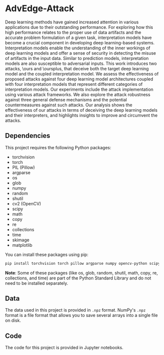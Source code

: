 # AdvEdge-Attack

Deep learning methods have gained increased attention in various applications due to their outstanding performance. For exploring how this high performance relates to the proper use of data artifacts and the accurate problem formulation of a given task, interpretation models have become a crucial component in developing deep learning-based systems. Interpretation models enable the understanding of the inner workings of deep learning models and offer a sense of security in detecting the misuse of artifacts in the input data. Similar to prediction models, interpretation models are also susceptible to adversarial inputs. This work introduces two attacks, \ours and \oursplus, that deceive both the target deep learning model and the coupled interpretation model. 
We assess the effectiveness of proposed attacks against four deep learning model architectures coupled with four interpretation models that represent different categories of interpretation models. Our experiments include the attack implementation using various attack frameworks. We also explore the attack robustness against three general defense mechanisms and the potential countermeasures against such attacks.
Our analysis shows the effectiveness of our attacks in terms of deceiving the deep learning models and their interpreters, and highlights insights to improve and circumvent the attacks.


## Dependencies

This project requires the following Python packages:

- torchvision
- torch
- PIL (Pillow)
- argparse
- os
- glob
- numpy
- random
- shutil
- cv2 (OpenCV)
- scipy
- math
- copy
- re
- collections
- time
- skimage
- matplotlib

You can install these packages using pip:

```bash
pip install torchvision torch pillow argparse numpy opencv-python scipy matplotlib scikit-image
```

**Note**: Some of these packages (like os, glob, random, shutil, math, copy, re, collections, and time) are part of the Python Standard Library and do not need to be installed separately.

## Data

The data used in this project is provided in `.npz` format. NumPy's `.npz` format is a file format that allows you to save several arrays into a single file on disk.

## Code

The code for this project is provided in Jupyter notebooks.




